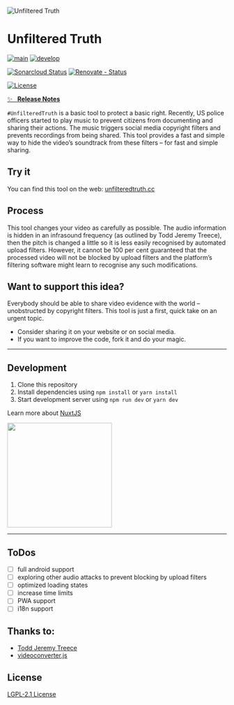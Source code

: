 ![Unfiltered Truth][logo]

# Unfiltered Truth

[![main][github-workflow-main-src]][github-workflow-main-href]
[![develop][github-workflow-develop-src]][github-workflow-develop-href]

[![Sonarcloud Status][sonarcloud-src]][sonarcloud-href]
[![Renovate - Status][renovate-status-src]][renovate-status-href]

[![License][license-src]][license-href]

[✨ &nbsp;&nbsp;**Release Notes**](./CHANGELOG.md)

`#UnfilteredTruth` is a basic tool to protect a basic right. Recently, US police officers started to play music to prevent citizens from documenting and sharing their actions. The music triggers social media copyright filters and prevents recordings from being shared. This tool provides a fast and simple way to hide the video’s soundtrack from these filters – for fast and simple sharing.

## Try it
You can find this tool on the web: [unfilteredtruth.cc](https://unfilteredtruth.cc)

## Process
This tool changes your video as carefully as possible. The audio information is hidden in an infrasound frequency (as outlined by Todd Jeremy Treece), then the pitch is changed a little so it is less easily recognised by automated upload filters. However, it cannot be 100 per cent guaranteed that the processed video will not be blocked by upload filters and the platform’s filtering software might learn to recognise any such modifications. 
## Want to support this idea? 
Everybody should be able to share video evidence with the world – unobstructed by copyright filters. This tool is just a first, quick take on an urgent topic. 
- Consider sharing it on your website or on social media.
- If you want to improve the code, fork it and do your magic.
---
## Development

1. Clone this repository
2. Install dependencies using `npm install` or `yarn install`
3. Start development server using `npm run dev` or `yarn dev`

Learn more about [NuxtJS](https://nuxtjs.org/)

<a href="https://nuxtjs.org/" target="_blank"><img src="https://nuxtjs.org/logos/built-with-nuxt.svg" width="240" /></a>

---
## ToDos
- [ ] full android support
- [ ] exploring other audio attacks to prevent blocking by upload filters
- [ ] optimized loading states
- [ ] increase time limits
- [ ] PWA support
- [ ] i18n support

## Thanks to:
- [Todd Jeremy Treece](https://uniontownlabs.org/notebook/2016/09/18/tricking-instagram-with-infrasound/)
- [videoconverter.js](https://github.com/bgrins/videoconverter.js/)

## License

[LGPL-2.1 License](./LICENSE)

<!-- Badges -->
[logo]: https://user-images.githubusercontent.com/8287751/109680685-09c58480-7b7d-11eb-8c35-b88889559fd4.jpg

[license-src]: https://img.shields.io/github/license/GrabarzUndPartner/UnfilteredTruth.svg
[license-href]: https://github.com/GrabarzUndPartner/UnfilteredTruth/blob/main/LICENSE

[renovate-status-src]: <https://img.shields.io/badge/renovate-enabled-brightgreen>
[renovate-status-href]: <https://renovate.whitesourcesoftware.com/>

[sonarcloud-src]: <https://sonarcloud.io/api/project_badges/measure?project=GrabarzUndPartner_UnfilteredTruth&metric=alert_status>
[sonarcloud-href]: <https://sonarcloud.io/dashboard?id=GrabarzUndPartner_UnfilteredTruth>

[github-workflow-main-src]: <https://github.com/GrabarzUndPartner/UnfilteredTruth/workflows/Main/badge.svg?branch=main>
[github-workflow-main-href]: <https://github.com/GrabarzUndPartner/UnfilteredTruth/actions?query=workflow%3AMain>
[github-workflow-develop-src]: <https://github.com/GrabarzUndPartner/UnfilteredTruth/workflows/Test/badge.svg?branch=develop>
[github-workflow-develop-href]: <https://github.com/GrabarzUndPartner/UnfilteredTruth/actions?query=workflow%3ATest>
